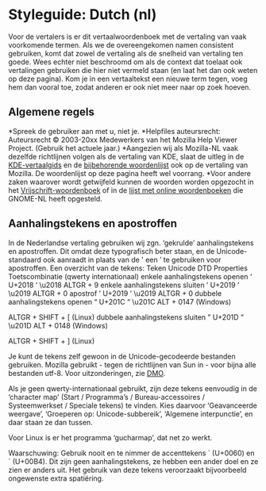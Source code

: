 # Styleguide: Dutch (nl)

Voor de vertalers is er dit vertaalwoordenboek met de vertaling van vaak voorkomende termen. Als we de overeengekomen namen consistent gebruiken, komt dat zowel de vertaling als de snelheid van vertaling ten goede. Wees echter niet beschroomd om als de context dat toelaat ook vertalingen gebruiken die hier niet vermeld staan (en laat het dan ook weten op deze pagina). Kom je in een vertaaltekst een nieuwe term tegen, voeg hem dan vooral toe, zodat anderen er ook niet meer naar op zoek hoeven. 

## Algemene regels 

*Spreek de gebruiker aan met u, niet je.
*Helpfiles auteursrecht: Auteursrecht © 2003-20xx Medewerkers van het Mozilla Help Viewer Project. (Gebruik het actuele jaar.)
*Aangezien wij als Mozilla-NL vaak dezelfde richtlijnen volgen als de vertaling van KDE, slaat de uitleg in de [KDE-vertaalgids](http://www.kde.nl/content/vertaalgids) en de [bijbehorende woordenlijst](http://www.kde.nl/node/386) ook op de vertaling van Mozilla. De woordenlijst op deze pagina heeft wel voorrang.
*Voor andere zaken waarover wordt getwijfeld kunnen de woorden worden opgezocht in het [Vrijschrift-woordenboek](http://vertaling.vrijschrift.org/woordenboek) of in de [lijst met online woordenboeken](http://nl.gnome.org/woordenboeken.php) die GNOME-NL heeft opgesteld.

## Aanhalingstekens en apostroffen 

In de Nederlandse vertaling gebruiken wij zgn. ‘gekrulde’ aanhalingstekens en apostroffen. Dit omdat deze typografisch beter staan, en de Unicode-standaard ook aanraadt in plaats van de ' een ’ te gebruiken voor apostroffen. Een overzicht van de tekens:
 	Teken 	Unicode 	DTD 	Properties 	Toetscombinatie (qwerty internationaal)
enkele aanhalingstekens openen 	‘ 	U+2018 	&#8216; 	\u2018 	ALTGR + 9
enkele aanhalingstekens sluiten 	’ 	U+2019 	&#8217; 	\u2019 	ALTGR + 0
apostrof 	’ 	U+2019 	&#8217; 	\u2019 	ALTGR + 0
dubbele aanhalingstekens openen 	“ 	U+201C 	&#8220; 	\u201C 	ALT + 0147 (Windows)

ALTGR + SHIFT + [ (Linux)
dubbele aanhalingstekens sluiten 	” 	U+201D 	&#8221; 	\u201D 	ALT + 0148 (Windows)

ALTGR + SHIFT + ] (Linux)

Je kunt de tekens zelf gewoon in de Unicode-gecodeerde bestanden gebruiken. Mozilla gebruikt - tegen de richtlijnen van Sun in - voor bijna alle bestanden utf-8. Voor uitzonderingen, zie [DMO](http://developer.mozilla.org/en/docs/Encodings_for_localization_files).

Als je geen qwerty-internationaal gebruikt, zijn deze tekens eenvoudig in de ‘character map’ (Start / Programma’s / Bureau-accessoires / Systeemwerkset / Speciale tekens) te vinden. Kies daarvoor ‘Geavanceerde weergave’, ‘Groeperen op: Unicode-subbereik’, ‘Algemene interpunctie’, en daar staan ze dan tussen.

Voor Linux is er het programma ‘gucharmap’, dat net zo werkt.

Waarschuwing:
Gebruik nooit en te nimmer de accenttekens ` (U+0060) en ´ (U+00B4). Dit zijn geen aanhalingstekens, ze hebben een ander doel en ze zien er anders uit. Het gebruik van deze tekens veroorzaakt bijvoorbeeld ongewenste extra spatiëring. 
